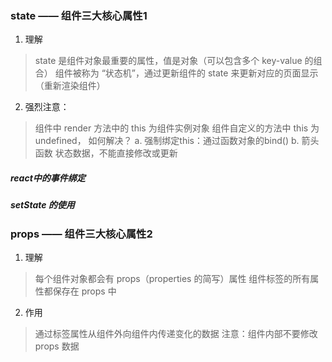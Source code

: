 <!--
 * @Descripttion: 
 * @Author: Gorgio.Liu
 * @version: 
 * @Date: 2023-03-20 08:42:53
 * @LastEditors: Gorgio.Liu
 * @LastEditTime: 2023-04-19 15:19:25
-->
### state —— 组件三大核心属性1

1. 理解
  > state 是组件对象最重要的属性，值是对象（可以包含多个 key-value 的组合）
  > 组件被称为 “状态机”，通过更新组件的 state 来更新对应的页面显示（重新渲染组件）
  
2. 强烈注意：
  > 组件中 render 方法中的 this 为组件实例对象
  > 组件自定义的方法中 this 为 undefined， 如何解决？
    a. 强制绑定this：通过函数对象的bind()
    b. 箭头函数
  > 状态数据，不能直接修改或更新

##### react中的事件绑定

##### setState 的使用

### props —— 组件三大核心属性2

1. 理解
  > 每个组件对象都会有 props（properties 的简写）属性
  > 组件标签的所有属性都保存在 props 中

2. 作用
  > 通过标签属性从组件外向组件内传递变化的数据
  > 注意：组件内部不要修改 props 数据
